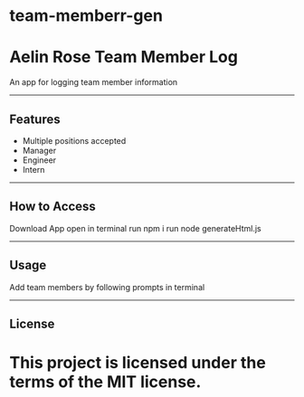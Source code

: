 # team-memberr-gen

Aelin Rose Team Member Log
============

An app for logging team member information

---

## Features
- Multiple positions accepted
- Manager
- Engineer
- Intern

---

## How to Access
Download App
open in terminal
run npm i
run node generateHtml.js

---

## Usage
Add team members by following prompts in terminal

---

## License
This project is licensed under the terms of the **MIT** license.
=======
